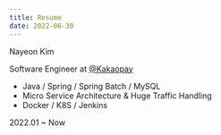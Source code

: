 ```yaml
---
title: Resume
date: 2022-06-30
---
```

Nayeon Kim

Software Engineer at [@Kakaopay](https://www.kakaopay.com/)
- Java / Spring / Spring Batch / MySQL
- Micro Service Architecture & Huge Traffic Handling
- Docker / K8S / Jenkins

2022.01 ~ Now


